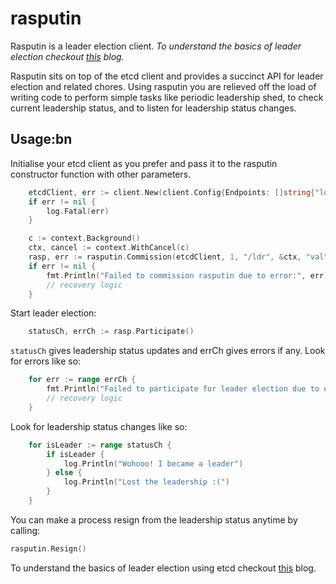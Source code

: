 # rasputin
Rasputin is a leader election client. _To understand the basics of leader election checkout [this](https://aws.amazon.com/builders-library/leader-election-in-distributed-systems/) blog._

Rasputin sits on top of the etcd client and provides a succinct API for leader election and related chores. Using rasputin you are relieved off the load of writing code to perform simple tasks like periodic leadership shed, to check current leadership status, and to listen for leadership status changes.

## Usage:bn

Initialise your etcd client as you prefer and pass it to the rasputin constructor function with other parameters.

```go
	etcdClient, err := client.New(client.Config{Endpoints: []string{"localhost:2379"}})
	if err != nil {
		log.Fatal(err)
	}

	c := context.Background()
	ctx, cancel := context.WithCancel(c)
	rasp, err := rasputin.Commission(etcdClient, 1, "/ldr", &ctx, "val", 10 * time.Second)
	if err != nil {
		fmt.Println("Failed to commission rasputin due to error:", err)
		// recovery logic
	}
```
Start leader election:

```go
	statusCh, errCh := rasp.Participate()
```

`statusCh` gives leadership status updates and errCh gives errors if any.
Look for errors like so:

```go
	for err := range errCh {
		fmt.Println("Failed to participate for leader election due to error:", err)
		// recovery logic
	}
```

Look for leadership status changes like so:

```go
	for isLeader := range statusCh {
		if isLeader {
			log.Println("Wohooo! I became a leader")
		} else {
			log.Println("Lost the leadership :(")
		}
	}
```

You can make a process resign from the leadership status anytime by calling:

```go
rasputin.Resign()
```

To understand the basics of leader election using etcd checkout [this](https://shreemaan-abhishek.hashnode.dev/microservice-leader-election-using-etcd) blog.
